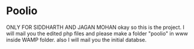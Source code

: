 # Poolio
ONLY FOR SIDDHARTH AND JAGAN MOHAN
okay so this is the project.
I will mail you the edited php files and please make a folder "poolio" in www inside WAMP folder.
also I will mail you the initial databse.
